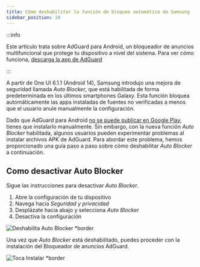 ```yaml
---
title: Cómo deshabilitar la función de bloqueo automático de Samsung
sidebar_position: 19
---
```


:::info

Este artículo trata sobre AdGuard para Android, un bloqueador de anuncios multifuncional que protege tu dispositivo a nivel del sistema. Para ver cómo funciona, [descarga la app de AdGuard](https://agrd.io/download-kb-adblock)

:::

A partir de One UI 6.1.1 (Android 14), Samsung introdujo una mejora de seguridad llamada _Auto Blocker_, que está habilitada de forma predeterminada en los últimos smartphones Galaxy. Esta función bloquea automáticamente las apps instaladas de fuentes no verificadas a menos que el usuario anule manualmente la configuración.

Dado que AdGuard para Android [no se puede publicar en Google Play](https://adguard.com/en/blog/adguard-google-play-removal.html), tienes que instalarlo manualmente. Sin embargo, con la nueva función _Auto Blocker_ habilitada, algunos usuarios pueden experimentar problemas al instalar archivos APK de AdGuard. Para abordar este problema, hemos proporcionado una guía paso a paso sobre cómo deshabilitar _Auto Blocker_ a continuación.

## Como desactivar Auto Blocker

Sigue las instrucciones para desactivar _Auto Blocker_.

1. Abre la configuración de tu dispositivo
2. Navega hacia _Seguridad y privacidad_
3. Desplázate hacia abajo y selecciona _Auto Blocker_
4. Desactiva la configuración

![Deshabilita Auto Blocker \*border](https://cdn.adtidy.org/content/kb/ad_blocker/android/solving_problems/auto-blocker/auto_blocker_en.png)

Una vez que _Auto Blocker_ está deshabilitado, puedes proceder con la instalación del Bloqueador de anuncios AdGuard.

![Toca Instalar \*border](https://cdn.adtidy.org/content/kb/ad_blocker/android/solving_problems/auto-blocker/install_en.png)
